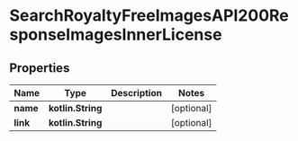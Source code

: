 
# SearchRoyaltyFreeImagesAPI200ResponseImagesInnerLicense

## Properties
| Name | Type | Description | Notes |
| ------------ | ------------- | ------------- | ------------- |
| **name** | **kotlin.String** |  |  [optional] |
| **link** | **kotlin.String** |  |  [optional] |



